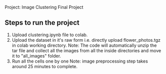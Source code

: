 Project: Image Clustering Final Project

## Steps to run the project

1. Upload clustering.ipynb file to colab.
2. Upload the dataset in it's raw form i.e. directly upload flower_photos.tgz in colab working directory.
   Note: The code will automatically unzip the tar file and collect all the images from all the inside directories and move it to "all_images" folder.
3. Run all the cells one by one
   Note: image preprocessing step takes around 25 minutes to complete.

